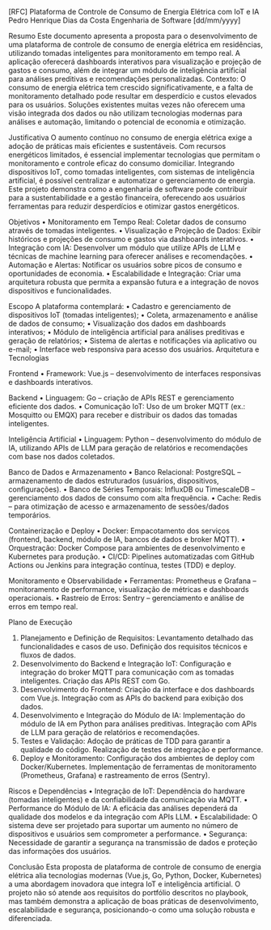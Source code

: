 [RFC] Plataforma de Controle de Consumo de Energia Elétrica com IoT e IA
Pedro Henrique Dias da Costa
Engenharia de Software
[dd/mm/yyyy]

Resumo
Este documento apresenta a proposta para o desenvolvimento de uma plataforma de controle de consumo de energia elétrica em residências, utilizando tomadas inteligentes para monitoramento em tempo real. A aplicação oferecerá dashboards interativos para visualização e projeção de gastos e consumo, além de integrar um módulo de inteligência artificial para análises preditivas e recomendações personalizadas.
Contexto:
O consumo de energia elétrica tem crescido significativamente, e a falta de monitoramento detalhado pode resultar em desperdício e custos elevados para os usuários. Soluções existentes muitas vezes não oferecem uma visão integrada dos dados ou não utilizam tecnologias modernas para análises e automação, limitando o potencial de economia e otimização.

Justificativa
O aumento contínuo no consumo de energia elétrica exige a adoção de práticas mais eficientes e sustentáveis. Com recursos energéticos limitados, é essencial implementar tecnologias que permitam o monitoramento e controle eficaz do consumo domiciliar. 
Integrando dispositivos IoT, como tomadas inteligentes, com sistemas de inteligência artificial, é possível centralizar e automatizar o gerenciamento de energia. Este projeto demonstra como a engenharia de software pode contribuir para a sustentabilidade e a gestão financeira, oferecendo aos usuários ferramentas para reduzir desperdícios e otimizar gastos energéticos.

Objetivos
•	Monitoramento em Tempo Real: Coletar dados de consumo através de tomadas inteligentes.
•	Visualização e Projeção de Dados: Exibir históricos e projeções de consumo e gastos via dashboards interativos.
•	Integração com IA: Desenvolver um módulo que utilize APIs de LLM e técnicas de machine learning para oferecer análises e recomendações.
•	Automação e Alertas: Notificar os usuários sobre picos de consumo e oportunidades de economia.
•	Escalabilidade e Integração: Criar uma arquitetura robusta que permita a expansão futura e a integração de novos dispositivos e funcionalidades.

Escopo
A plataforma contemplará:
•	Cadastro e gerenciamento de dispositivos IoT (tomadas inteligentes);
•	Coleta, armazenamento e análise de dados de consumo;
•	Visualização dos dados em dashboards interativos;
•	Módulo de inteligência artificial para análises preditivas e geração de relatórios;
•	Sistema de alertas e notificações via aplicativo ou e-mail;
•	Interface web responsiva para acesso dos usuários.
Arquitetura e Tecnologias

Frontend
•	Framework: Vue.js – desenvolvimento de interfaces responsivas e dashboards interativos.

Backend
•	Linguagem: Go – criação de APIs REST e gerenciamento eficiente dos dados.
•	Comunicação IoT: Uso de um broker MQTT (ex.: Mosquitto ou EMQX) para receber e distribuir os dados das tomadas inteligentes.

Inteligência Artificial
•	Linguagem: Python – desenvolvimento do módulo de IA, utilizando APIs de LLM para geração de relatórios e recomendações com base nos dados coletados.

Banco de Dados e Armazenamento
•	Banco Relacional: PostgreSQL – armazenamento de dados estruturados (usuários, dispositivos, configurações).
•	Banco de Séries Temporais: InfluxDB ou TimescaleDB – gerenciamento dos dados de consumo com alta frequência.
•	Cache: Redis – para otimização de acesso e armazenamento de sessões/dados temporários.

Containerização e Deploy
•	Docker: Empacotamento dos serviços (frontend, backend, módulo de IA, bancos de dados e broker MQTT).
•	Orquestração: Docker Compose para ambientes de desenvolvimento e Kubernetes para produção.
•	CI/CD: Pipelines automatizadas com GitHub Actions ou Jenkins para integração contínua, testes (TDD) e deploy.

Monitoramento e Observabilidade
•	Ferramentas: Prometheus e Grafana – monitoramento de performance, visualização de métricas e dashboards operacionais.
•	Rastreio de Erros: Sentry – gerenciamento e análise de erros em tempo real.

Plano de Execução
1.	Planejamento e Definição de Requisitos:
	Levantamento detalhado das funcionalidades e casos de uso.
    Definição dos requisitos técnicos e fluxos de dados.
2.	Desenvolvimento do Backend e Integração IoT:
    Configuração e integração do broker MQTT para comunicação com as tomadas inteligentes.
    Criação das APIs REST com Go.
3.	Desenvolvimento do Frontend:
    Criação da interface e dos dashboards com Vue.js.
    Integração com as APIs do backend para exibição dos dados.
4.	Desenvolvimento e Integração do Módulo de IA:
    Implementação do módulo de IA em Python para análises preditivas.
    Integração com APIs de LLM para geração de relatórios e recomendações.
5.	Testes e Validação:
    Adoção de práticas de TDD para garantir a qualidade do código.
    Realização de testes de integração e performance.
6.	Deploy e Monitoramento:
    Configuração dos ambientes de deploy com Docker/Kubernetes.
    Implementação de ferramentas de monitoramento (Prometheus, Grafana) e rastreamento de erros (Sentry).

Riscos e Dependências
•	Integração de IoT: Dependência do hardware (tomadas inteligentes) e da confiabilidade da comunicação via MQTT.
•	Performance do Módulo de IA: A eficácia das análises dependerá da qualidade dos modelos e da integração com APIs LLM.
•	Escalabilidade: O sistema deve ser projetado para suportar um aumento no número de dispositivos e usuários sem comprometer a performance.
•	Segurança: Necessidade de garantir a segurança na transmissão de dados e proteção das informações dos usuários.

Conclusão
Esta proposta de plataforma de controle de consumo de energia elétrica alia tecnologias modernas (Vue.js, Go, Python, Docker, Kubernetes) a uma abordagem inovadora que integra IoT e inteligência artificial. O projeto não só atende aos requisitos do portfólio descritos no playbook, mas também demonstra a aplicação de boas práticas de desenvolvimento, escalabilidade e segurança, posicionando-o como uma solução robusta e diferenciada.


